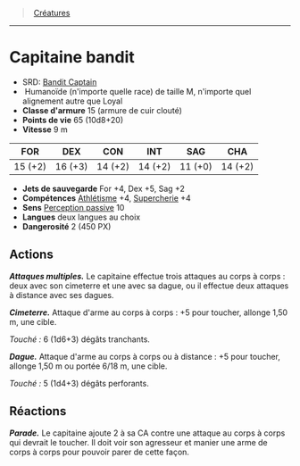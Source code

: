 ﻿---
!MonsterHD
Type: Humanoïde (n'importe quelle race)
Size: M
Alignment: n'importe quel alignement autre que Loyal
ArmorClass: 15 (armure de cuir clouté)
HitPoints: 65 (10d8+20)
Speed: 9 m
Strength: 15 (+2)
Dexterity: 16 (+3)
Constitution: 14 (+2)
Intelligence: 14 (+2)
Wisdom: 11 (+0)
Charisma: 14 (+2)
SavingThrows: For +4, Dex +5, Sag +2
Skills: '[Athlétisme](hd_abilities_strength_athletisme.md) +4, [Supercherie](hd_abilities_charisma_supercherie.md) +4'
Senses: '[Perception passive](hd_abilities_dexterity_perception_passive.md) 10'
Languages: deux langues au choix
Challenge: 2 (450 PX)
Id: monsters_hd.md#capitaine-bandit
ParentLink: monsters_hd.md#créatures
Name: Capitaine bandit
ParentName: Créatures
NameLevel: 1
AltName: '[Bandit Captain](srd_monsters_bandit_captain.md)'
Attributes: {}
---
> [Créatures](hd_monsters.md)

---

# Capitaine bandit

- SRD: [Bandit Captain](srd_monsters_bandit_captain.md)
-  Humanoïde (n'importe quelle race) de taille M, n'importe quel alignement autre que Loyal
- **Classe d'armure** 15 (armure de cuir clouté)
- **Points de vie** 65 (10d8+20)
- **Vitesse** 9 m

|FOR|DEX|CON|INT|SAG|CHA|
|---|---|---|---|---|---|
|15 (+2)|16 (+3)|14 (+2)|14 (+2)|11 (+0)|14 (+2)|

- **Jets de sauvegarde** For +4, Dex +5, Sag +2
- **Compétences** [Athlétisme](hd_abilities_strength_athletisme.md) +4, [Supercherie](hd_abilities_charisma_supercherie.md) +4
- **Sens** [Perception passive](hd_abilities_dexterity_perception_passive.md) 10
- **Langues** deux langues au choix
- **Dangerosité** 2 (450 PX)

## Actions

**_Attaques multiples._** Le capitaine effectue trois attaques au corps à corps : deux avec son cimeterre et une avec sa dague, ou il effectue deux attaques à distance avec ses dagues.

**_Cimeterre._** Attaque d'arme au corps à corps : +5 pour toucher, allonge 1,50 m, une cible.

_Touché :_ 6 (1d6+3) dégâts tranchants.

**_Dague._** Attaque d'arme au corps à corps ou à distance : +5 pour toucher, allonge 1,50 m ou portée 6/18 m, une cible.

_Touché :_ 5 (1d4+3) dégâts perforants.

## Réactions

**_Parade._** Le capitaine ajoute 2 à sa CA contre une attaque au corps à corps qui devrait le toucher. Il doit voir son agresseur et manier une arme de corps à corps pour pouvoir parer de cette façon.

